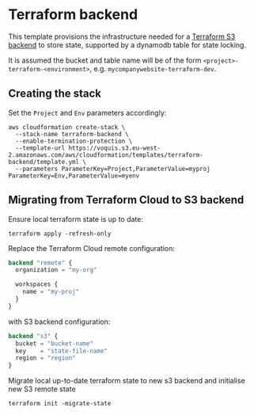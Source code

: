 # Terraform backend
This template provisions the infrastructure needed for a [Terraform S3 backend](https://www.terraform.io/language/settings/backends/s3) to store state, supported by a dynamodb table for state locking.

It is assumed the bucket and table name will be of the form `<project>-terraform-<environment>`, e.g. `mycompanywebsite-terraform-dev`.

## Creating the stack

Set the `Project` and `Env` parameters accordingly:
```shell
aws cloudformation create-stack \
  --stack-name terraform-backend \
  --enable-termination-protection \
  --template-url https://voquis.s3.eu-west-2.amazonaws.com/aws/cloudformation/templates/terraform-backend/template.yml \
  --parameters ParameterKey=Project,ParameterValue=myproj ParameterKey=Env,ParameterValue=myenv
```

## Migrating from Terraform Cloud to S3 backend

Ensure local terraform state  is up to date:
```shell
terraform apply -refresh-only
```

Replace the Terraform Cloud remote configuration:
```terraform
backend "remote" {
  organization = "my-org"

  workspaces {
    name = "my-proj"
  }
}
```
with S3 backend configuration:
```terraform
backend "s3" {
  bucket = "bucket-name"
  key    = "state-file-name"
  region = "region"
}
```
Migrate local up-to-date terraform state to new s3 backend and initialise new S3 remote state
```shell
terraform init -migrate-state
```
